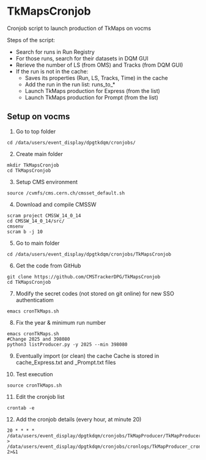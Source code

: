 # TkMapsCronjob
Cronjob script to launch production of TkMaps on vocms

Steps of the script:
- Search for runs in Run Registry 
- For those runs, search for their datasets in DQM GUI
- Rerieve the number of LS (from OMS) and Tracks (from DQM GUI)
- If the run is not in the cache:
  - Saves its properties (Run, LS, Tracks, Time) in the cache
  - Add the run in the run list: runs_to_* 
  - Launch TkMaps production for Express (from the list)
  - Launch TkMaps production for Prompt (from the list)


## Setup on vocms

1) Go to top folder 
```
cd /data/users/event_display/dpgtkdqm/cronjobs/ 
```

2) Create main folder 
```
mkdir TkMapsCronjob 
cd TkMapsCronjob 
``` 

3) Setup CMS environment 
```
source /cvmfs/cms.cern.ch/cmsset_default.sh 
```
 
4) Download and compile CMSSW 
```
scram project CMSSW_14_0_14 
cd CMSSW_14_0_14/src/ 
cmsenv 
scram b -j 10 
``` 

5) Go to main folder 
```
cd /data/users/event_display/dpgtkdqm/cronjobs/TkMapsCronjob 
```
 
6) Get the code from GitHub
```
git clone https://github.com/CMSTrackerDPG/TkMapsCronjob 
cd TkMapsCronjob 
```
 
7) Modify the secret codes (not stored on git online) for new SSO authenticatiom 
```
emacs cronTkMaps.sh 
```

8) Fix the year & minimum run number  
```
emacs cronTkMaps.sh 
#Change 2025 and 398080
python3 listProducer.py -y 2025 --min 398080
```

9) Eventually import (or clean) the cache 
Cache is stored in cache_Express.txt and _Prompt.txt files

10) Test execution 
```
source cronTkMaps.sh
```

11) Edit the cronjob list
```
crontab -e
```

12) Add the cronjob details (every hour, at minute 20)

```
20 * * * * /data/users/event_display/dpgtkdqm/cronjobs/TkMapProducer/TkMapProducer/cronTkMaps.sh > /data/users/event_display/dpgtkdqm/cronjobs/cronlogs/TkMapProducer_cron.log 2>&1
```
